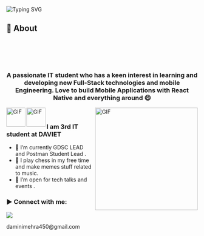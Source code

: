 ![Typing SVG](https://readme-typing-svg.herokuapp.com?font=Architects+Daughter&color=000000&size=30&lines=Hey!+It's+Damini!+👋;)
<!-- <h1 align="center">Hi 👋, I'm Damini</h1> -->

## 🧐 About
<div style="width:60px ; height:60px">
 <img scr="
https://github.com/daminimehra/daminimehra/assets/71871235/8d4b58f9-606d-4247-a606-67cfb7aa58e6" >
</div>
<h3 align="center"> A passionate IT student who has a keen interest in learning and developing new Full-Stack technologies and mobile Engineering. Love to build Mobile Applications with React Native and everything around 😄
</h3>
<img align="left" margin-top="20px" margin-right="100px" height="50px" alt="GIF" src="https://seeklogo.com/images/P/postman-logo-0087CA0D15-seeklogo.com.png" />
<img align="left" margin-top="20px" margin-right="100px" height="50px" alt="GIF" src="https://gdsc-yonsei.github.io/assets/images/GDSC-Logo.png" />
<img align="right" margin-top="20px" height="270px" alt="GIF" src="https://cdn.dribbble.com/users/1059583/screenshots/4171367/coding-freak.gif" />

<br>

### I am 3rd IT student at DAVIET 
- 🔭 I’m currently GDSC LEAD and Postman Student Lead .
- 🌱 I play chess in my free time  and make memes stuff related to music. 
- 👯 I’m open for tech talks and events .


 


<h3 align="left">▶ Connect with me:</h3>
  <p>
    <a href="https://www.linkedin.com/in/damini-mehra-569b22213/" target="_blank"><img src="https://img.shields.io/badge/-LinkedIn-222222?style=flat-square&logo=Linkedin&logoColor=white&link=https://www.linkedin.com/in/hgdsandakalum/)](https://www.linkedin.com/in/hgdsandakalum/"></a>
  </p>
<p>daminimehra450@gmail.com</p>
</br>

